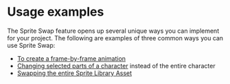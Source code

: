 # Usage examples

The Sprite Swap feature opens up several unique ways you can implement for your project. The following are examples of three common ways you can use Sprite Swap:

* [To create a frame-by-frame animation](FFanimation.md)
* [Changing selected parts of a character](CharacterParts.md) instead of the entire character
* [Swapping the entire Sprite Library Asset](SLASwap.md)